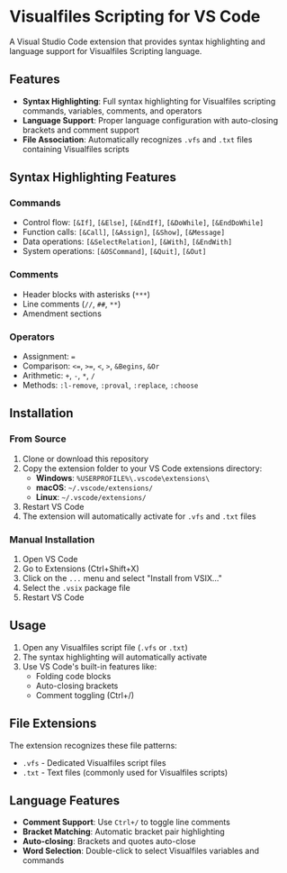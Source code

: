 # Visualfiles Scripting for VS Code

A Visual Studio Code extension that provides syntax highlighting and language support for Visualfiles Scripting language.

## Features

- **Syntax Highlighting**: Full syntax highlighting for Visualfiles scripting commands, variables, comments, and operators
- **Language Support**: Proper language configuration with auto-closing brackets and comment support
- **File Association**: Automatically recognizes `.vfs` and `.txt` files containing Visualfiles scripts

## Syntax Highlighting Features

### Commands
- Control flow: `[&If]`, `[&Else]`, `[&EndIf]`, `[&DoWhile]`, `[&EndDoWhile]`
- Function calls: `[&Call]`, `[&Assign]`, `[&Show]`, `[&Message]`
- Data operations: `[&SelectRelation]`, `[&With]`, `[&EndWith]`
- System operations: `[&OSCommand]`, `[&Quit]`, `[&Out]`

### Comments
- Header blocks with asterisks (`***`)
- Line comments (`//`, `##`, `**`)
- Amendment sections

### Operators
- Assignment: `=`
- Comparison: `<=`, `>=`, `<`, `>`, `&Begins`, `&Or`
- Arithmetic: `+`, `-`, `*`, `/`
- Methods: `:l-remove`, `:proval`, `:replace`, `:choose`

## Installation

### From Source

1. Clone or download this repository
2. Copy the extension folder to your VS Code extensions directory:
   - **Windows**: `%USERPROFILE%\.vscode\extensions\`
   - **macOS**: `~/.vscode/extensions/`
   - **Linux**: `~/.vscode/extensions/`
3. Restart VS Code
4. The extension will automatically activate for `.vfs` and `.txt` files

### Manual Installation

1. Open VS Code
2. Go to Extensions (Ctrl+Shift+X)
3. Click on the `...` menu and select "Install from VSIX..."
4. Select the `.vsix` package file
5. Restart VS Code

## Usage

1. Open any Visualfiles script file (`.vfs` or `.txt`)
2. The syntax highlighting will automatically activate
3. Use VS Code's built-in features like:
   - Folding code blocks
   - Auto-closing brackets
   - Comment toggling (Ctrl+/)

## File Extensions

The extension recognizes these file patterns:
- `.vfs` - Dedicated Visualfiles script files
- `.txt` - Text files (commonly used for Visualfiles scripts)

## Language Features

- **Comment Support**: Use `Ctrl+/` to toggle line comments
- **Bracket Matching**: Automatic bracket pair highlighting
- **Auto-closing**: Brackets and quotes auto-close
- **Word Selection**: Double-click to select Visualfiles variables and commands
